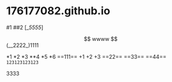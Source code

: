 # 176177082.github.io
#1
##2
[__5555_]

<center>$$
wwww
$$</center>
(__2222_)1111

*1
*2
*3
**4
*5
*6
==111==
+1
+2
+3
==22==
==33==
==44==
`123123123123`


3333
